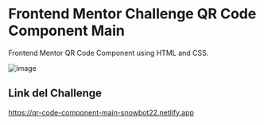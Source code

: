 # Frontend Mentor Challenge QR Code Component Main

Frontend Mentor QR Code Component using HTML and CSS.

![image](https://user-images.githubusercontent.com/102496789/217914677-d0b87737-dbe4-49ae-8ca1-5e96088c8f00.png)


## Link del Challenge
https://qr-code-component-main-snowbot22.netlify.app
